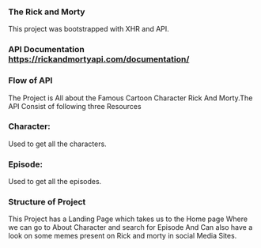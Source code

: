 ### The Rick and Morty 
This project was bootstrapped with XHR and API.

### API Documentation https://rickandmortyapi.com/documentation/

### Flow of API
The Project is All about the Famous Cartoon Character 
Rick And Morty.The API Consist of following three Resources

### Character: 
Used to get all the characters.
### Episode:
Used to get all the episodes.

### Structure of Project
This Project has a Landing Page which takes us to the Home page
Where we can go to About Character and search for Episode
And Can also have a look on some memes present on Rick and morty in social Media Sites.





